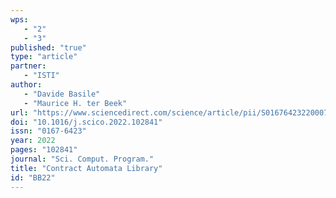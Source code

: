 ```yaml
---
wps: 
   - "2"
   - "3"
published: "true"
type: "article"
partner: 
   - "ISTI"
author: 
   - "Davide Basile"
   - "Maurice H. ter Beek"
url: "https://www.sciencedirect.com/science/article/pii/S0167642322000740"
doi: "10.1016/j.scico.2022.102841"
issn: "0167-6423"
year: 2022
pages: "102841"
journal: "Sci. Comput. Program."
title: "Contract Automata Library"
id: "BB22"
---
```

